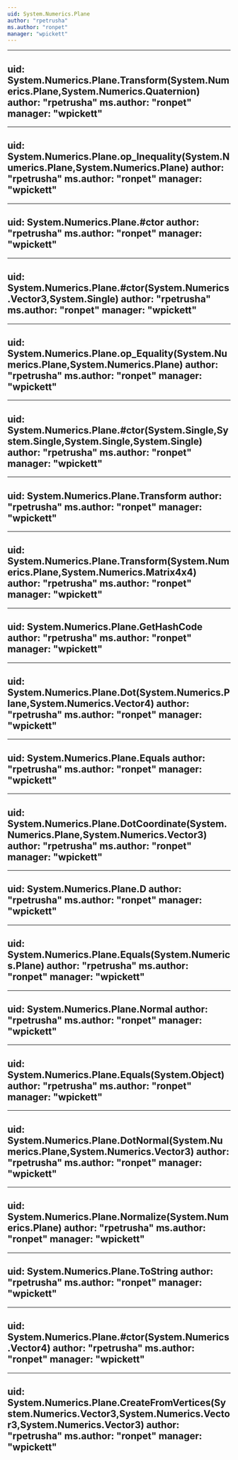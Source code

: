 ```yaml
---
uid: System.Numerics.Plane
author: "rpetrusha"
ms.author: "ronpet"
manager: "wpickett"
---
```


---
uid: System.Numerics.Plane.Transform(System.Numerics.Plane,System.Numerics.Quaternion)
author: "rpetrusha"
ms.author: "ronpet"
manager: "wpickett"
---

---
uid: System.Numerics.Plane.op_Inequality(System.Numerics.Plane,System.Numerics.Plane)
author: "rpetrusha"
ms.author: "ronpet"
manager: "wpickett"
---

---
uid: System.Numerics.Plane.#ctor
author: "rpetrusha"
ms.author: "ronpet"
manager: "wpickett"
---

---
uid: System.Numerics.Plane.#ctor(System.Numerics.Vector3,System.Single)
author: "rpetrusha"
ms.author: "ronpet"
manager: "wpickett"
---

---
uid: System.Numerics.Plane.op_Equality(System.Numerics.Plane,System.Numerics.Plane)
author: "rpetrusha"
ms.author: "ronpet"
manager: "wpickett"
---

---
uid: System.Numerics.Plane.#ctor(System.Single,System.Single,System.Single,System.Single)
author: "rpetrusha"
ms.author: "ronpet"
manager: "wpickett"
---

---
uid: System.Numerics.Plane.Transform
author: "rpetrusha"
ms.author: "ronpet"
manager: "wpickett"
---

---
uid: System.Numerics.Plane.Transform(System.Numerics.Plane,System.Numerics.Matrix4x4)
author: "rpetrusha"
ms.author: "ronpet"
manager: "wpickett"
---

---
uid: System.Numerics.Plane.GetHashCode
author: "rpetrusha"
ms.author: "ronpet"
manager: "wpickett"
---

---
uid: System.Numerics.Plane.Dot(System.Numerics.Plane,System.Numerics.Vector4)
author: "rpetrusha"
ms.author: "ronpet"
manager: "wpickett"
---

---
uid: System.Numerics.Plane.Equals
author: "rpetrusha"
ms.author: "ronpet"
manager: "wpickett"
---

---
uid: System.Numerics.Plane.DotCoordinate(System.Numerics.Plane,System.Numerics.Vector3)
author: "rpetrusha"
ms.author: "ronpet"
manager: "wpickett"
---

---
uid: System.Numerics.Plane.D
author: "rpetrusha"
ms.author: "ronpet"
manager: "wpickett"
---

---
uid: System.Numerics.Plane.Equals(System.Numerics.Plane)
author: "rpetrusha"
ms.author: "ronpet"
manager: "wpickett"
---

---
uid: System.Numerics.Plane.Normal
author: "rpetrusha"
ms.author: "ronpet"
manager: "wpickett"
---

---
uid: System.Numerics.Plane.Equals(System.Object)
author: "rpetrusha"
ms.author: "ronpet"
manager: "wpickett"
---

---
uid: System.Numerics.Plane.DotNormal(System.Numerics.Plane,System.Numerics.Vector3)
author: "rpetrusha"
ms.author: "ronpet"
manager: "wpickett"
---

---
uid: System.Numerics.Plane.Normalize(System.Numerics.Plane)
author: "rpetrusha"
ms.author: "ronpet"
manager: "wpickett"
---

---
uid: System.Numerics.Plane.ToString
author: "rpetrusha"
ms.author: "ronpet"
manager: "wpickett"
---

---
uid: System.Numerics.Plane.#ctor(System.Numerics.Vector4)
author: "rpetrusha"
ms.author: "ronpet"
manager: "wpickett"
---

---
uid: System.Numerics.Plane.CreateFromVertices(System.Numerics.Vector3,System.Numerics.Vector3,System.Numerics.Vector3)
author: "rpetrusha"
ms.author: "ronpet"
manager: "wpickett"
---
